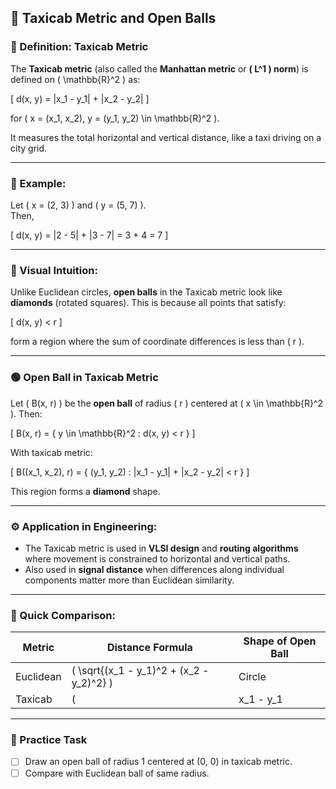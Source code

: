 ## 🧮 Taxicab Metric and Open Balls

### 📌 Definition: Taxicab Metric

The **Taxicab metric** (also called the **Manhattan metric** or **\( L^1 \) norm**) is defined on \( \mathbb{R}^2 \) as:

\[
d(x, y) = |x_1 - y_1| + |x_2 - y_2|
\]

for \( x = (x_1, x_2), y = (y_1, y_2) \in \mathbb{R}^2 \).

It measures the total horizontal and vertical distance, like a taxi driving on a city grid.

---

### 🧾 Example:

Let \( x = (2, 3) \) and \( y = (5, 7) \).  
Then,

\[
d(x, y) = |2 - 5| + |3 - 7| = 3 + 4 = 7
\]

---

### 📐 Visual Intuition:

Unlike Euclidean circles, **open balls** in the Taxicab metric look like **diamonds** (rotated squares). This is because all points that satisfy:

\[
d(x, y) < r
\]

form a region where the sum of coordinate differences is less than \( r \).

---

### 🟢 Open Ball in Taxicab Metric

Let \( B(x, r) \) be the **open ball** of radius \( r \) centered at \( x \in \mathbb{R}^2 \). Then:

\[
B(x, r) = \{ y \in \mathbb{R}^2 : d(x, y) < r \}
\]

With taxicab metric:

\[
B((x_1, x_2), r) = \{ (y_1, y_2) : |x_1 - y_1| + |x_2 - y_2| < r \}
\]

This region forms a **diamond** shape.

---

### ⚙️ Application in Engineering:

- The Taxicab metric is used in **VLSI design** and **routing algorithms** where movement is constrained to horizontal and vertical paths.
- Also used in **signal distance** when differences along individual components matter more than Euclidean similarity.

---

### 🧠 Quick Comparison:

| Metric | Distance Formula | Shape of Open Ball |
|--------|------------------|--------------------|
| Euclidean | \( \sqrt{(x_1 - y_1)^2 + (x_2 - y_2)^2} \) | Circle |
| Taxicab  | \( |x_1 - y_1| + |x_2 - y_2| \)             | Diamond (rotated square) |

---

### 📝 Practice Task

- [ ] Draw an open ball of radius 1 centered at (0, 0) in taxicab metric.
- [ ] Compare with Euclidean ball of same radius.
